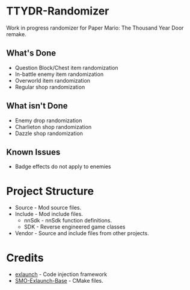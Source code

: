 # TTYDR-Randomizer
Work in progress randomizer for Paper Mario: The Thousand Year Door remake.

## What's Done
- Question Block/Chest item randomization
- In-battle enemy item randomization
- Overworld item randomization
- Regular shop randomization

## What isn't Done
- Enemy drop randomization
- Charlieton shop randomization
- Dazzle shop randomization

## Known Issues
* Badge effects do not apply to enemies

# Project Structure
* Source - Mod source files.
* Include - Mod include files.
    * nnSdk - nnSdk function definitions.
    * SDK - Reverse engineered game classes
* Vendor - Source and include files from other projects.

# Credits
- [exlaunch](https://github.com/shadowninja108/exlaunch) - Code injection framework
- [SMO-Exlaunch-Base](https://github.com/CraftyBoss/SMO-Exlaunch-Base) - CMake files.